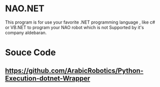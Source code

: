 # NAO.NET
This program is for use your favorite .NET programming language , like c# or VB.NET to program your NAO robot which is not Supported by it's company aldebaran. 


# Souce Code
## https://github.com/ArabicRobotics/Python-Execution-dotnet-Wrapper
